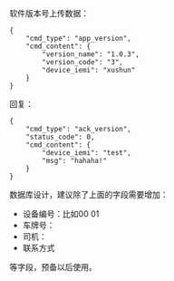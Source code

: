软件版本号上传数据：


```
{
    "cmd_type": "app_version",
    "cmd_content": {
        "version_name": "1.0.3",
        "version_code": "3",
        "device_iemi": "xushun"
    }
}
```



回复：

```
{
    "cmd_type": "ack_version",
    "status_code": 0,
    "cmd_content": {
        "device_iemi": "test",
        "msg": "hahaha!"
    }
}
```



数据库设计，建议除了上面的字段需要增加：

* 设备编号：比如00    01  
* 车牌号：
* 司机：
* 联系方式

等字段，预备以后使用。